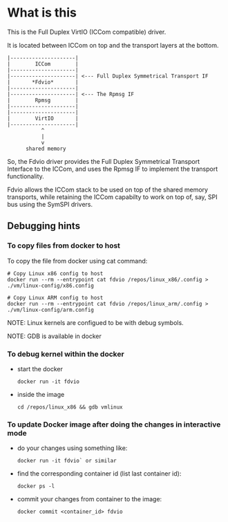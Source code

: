 # What is this

This is the Full Duplex VirtIO (ICCom compatible) driver.

It is located between ICCom on top and the transport layers
at the bottom.

```
|---------------------|
|        ICCom        |
|---------------------|
|---------------------| <--- Full Duplex Symmetrical Transport IF
|       *Fdvio*       |
|---------------------|
|---------------------| <--- The Rpmsg IF
|        Rpmsg        |
|---------------------|
|---------------------|
|        VirtIO       |
|---------------------|
           ^
           |
           v
      shared memory         
```

So, the Fdvio driver provides the Full Duplex Symmetrical Transport Interface
to the ICCom, and uses the Rpmsg IF to implement the transport functionality.

Fdvio allows the ICCom stack to be used on top of the shared memory
transports, while retaining the ICCom capabilty to work on top of, say,
SPI bus using the SymSPI drivers.

## Debugging hints

### To copy files from docker to host

To copy the file from docker using cat command:

```
# Copy Linux x86 config to host
docker run --rm --entrypoint cat fdvio /repos/linux_x86/.config > ./vm/linux-config/x86.config
```

```
# Copy Linux ARM config to host
docker run --rm --entrypoint cat fdvio /repos/linux_arm/.config > ./vm/linux-config/arm.config
```

NOTE: Linux kernels are configued to be with debug symbols.

NOTE: GDB is available in docker

### To debug kernel within the docker

* start the docker

  ```
  docker run -it fdvio
  ```
* inside the image
  
  ```
  cd /repos/linux_x86 && gdb vmlinux
  ```

### To update Docker image after doing the changes in interactive mode

* do your changes using something like:
  ```
  docker run -it fdvio` or similar
  ```
* find the corresponding container id (list last container id):
  ```
  docker ps -l
  ```
* commit your changes from container to the image:
  ```
  docker commit <container_id> fdvio
  ```


